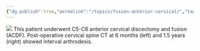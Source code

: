 ```yaml
---
{"dg-publish":true,"permalink":"/topics/fusion-anterior-cervical/","tags":["spine","cervical","fusion"],"created":"2025-03-09T18:10:25.032-07:00","updated":"2025-03-09T18:22:04.268-07:00"}
---
```




![](https://i.imgur.com/hC09JnB)
This patient underwent C5-C6 anterior cervical discectomy and fusion (ACDF). Post-operative cervical spine CT at 6 months (left) and 1.5 years (right) showed interval arthrodesis.